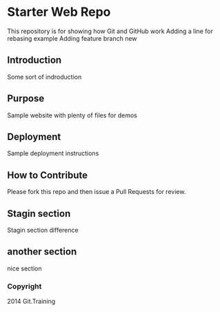 # Starter Web Repo

This repository is for showing how Git and GitHub work
Adding a line for rebasing example
Adding feature branch new

## Introduction

Some sort of indroduction

## Purpose

Sample website with plenty of files for demos

## Deployment

Sample deployment instructions

## How to Contribute

Please fork this repo and then issue a Pull Requests for review.

## Stagin section

Stagin section difference

## another section

nice section

### Copyright

2014 Git.Training